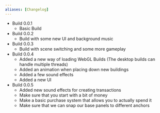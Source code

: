 ```yaml
---
aliases: [Changelog]
---
```


- Build 0.0.1
    - Basic Build
- Build 0.0.2
    - Build with some new UI and background music
- Build 0.0.3
    - Build with scene switching and some more gameplay
- Build 0.0.4
    - Added a new way of loading WebGL Builds (The desktop builds can handle multiple threads)
    - Added an animation when placing down new buildings
    - Added a few sound effects
    - Added a new UI
- Build 0.0.5 
	- Added new sound effects for creating transactions
	- Make sure that you start with a bit of money 
	- Make a basic purchase system that allows you to actually spend it
	- Make sure that we can snap our base panels to different anchors
